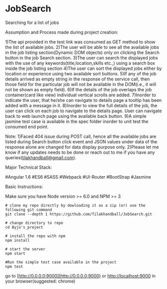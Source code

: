 # JobSearch
Searching for a list of jobs

Assumption and Process made during project creation:

1)The api provided in the test link was consumed as GET method to show the list of available jobs.
2)The user will be able to see all the available jobs in the job listing section(Dynamic DOM objects) only on clicking the Search button in the job Search section.
3)The user can search the displayed jobs with the use of any keywords(title,location,skills etc.,) using a search box inside the job listing section
4)The user can sort the displayed jobs either by location or experience using two available sort buttons.
5)If any of the job details arrived as empty string in the response of the service call, then those field for the particular job will not be available in the DOM(i.e., it will not be shown as empty field).
6)If the details of the job overlaps the job container(card like view) individual vertical scrolls are added.
7)Inorder to indicate the user, that he/she can navigate to details page a tooltip has been added with a message in it.
8)Inorder to view the full details of the job, the user can click on each job to navigate to the details page. User can navigate back to web launch page using the available back button.
9)A simple jasmine test case is available in the spec folder inorder to unit test the consumed end point.

Note: 
1)Faced 404 issue during POST call, hence all the available jobs are listed during Search button click event and JSON values under data of the response alone are changed for data display purpose only.
2)Please let me know if any updates needs to be done or reach out to me if you have any queries(tilakhandball@gmail.com).

Major Technical Stack:

#Angular 1.6
#ES6
#SASS
#Webpack
#UI-Router
#BootStrap
#Jasmine

Basic Instructions:

Make sure you have Node version >= 6.0 and NPM >= 3

```
# clone my repo directly by dowloading it as a zip (or) use the following git command
git clone --depth 1 https://github.com/Tilakhandball/JobSearch.git

# change directory to repo
cd Byju's_project

# install the repo with npm
npm install

# start the server
npm start

#Run the simple test case available in the project
npm test
```

go to [http://0.0.0.0:9000](http://0.0.0.0:9000) or [http://localhost:9000](http://localhost:9000) in your browser(suggested: chrome)



